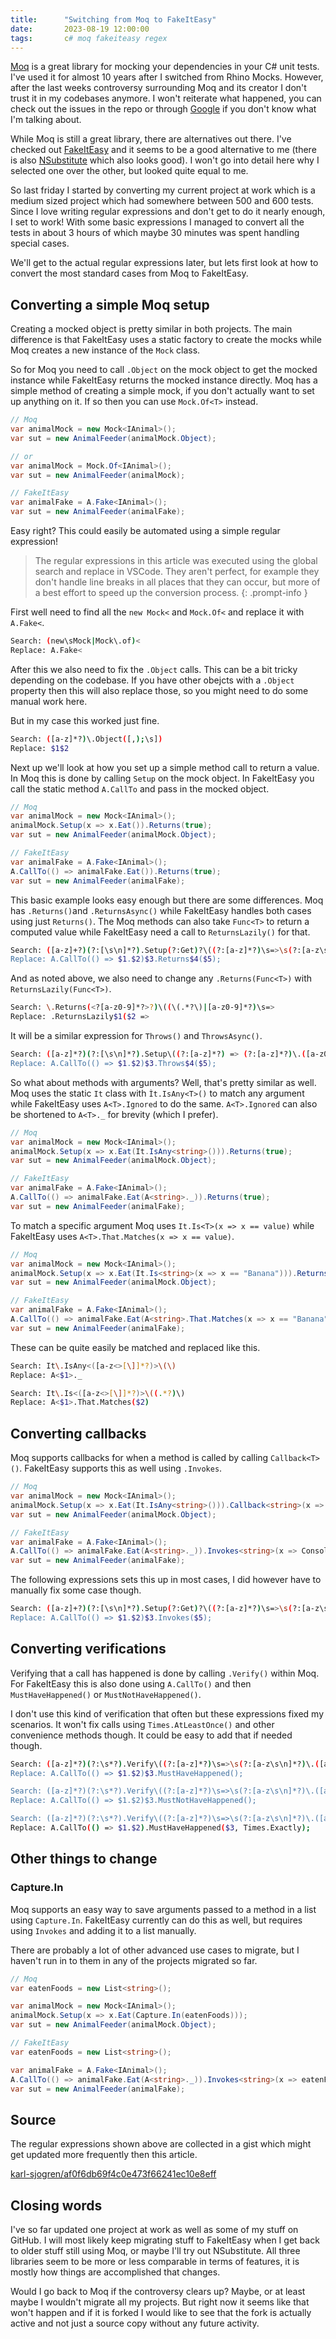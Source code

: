 ```yaml
---
title:      "Switching from Moq to FakeItEasy"
date:       2023-08-19 12:00:00
tags:       c# moq fakeiteasy regex
---
```


[Moq](https://github.com/moq/moq) is a great library for mocking your
dependencies in your C# unit tests. I've used it for almost 10 years after
I switched from Rhino Mocks. However, after the last weeks controversy
surrounding Moq and its creator I don't trust it in my codebases anymore.
I won't reiterate what happened, you can check out the issues in the repo or
through [Google](https://www.google.com/search?q=moq%20controversy) if you
don't know what I'm talking about.

While Moq is still a great library, there are alternatives out there. I've
checked out [FakeItEasy](https://fakeiteasy.github.io/) and it seems to be a
good alternative to me (there is also [NSubstitute](https://nsubstitute.github.io/)
which also looks good). I won't go into detail here why I selected one over
the other, but looked quite equal to me.

So last friday I started by converting my current project at work which is a
medium sized project which had somewhere between 500 and 600 tests. Since I
love writing regular expressions and don't get to do it nearly enough, I set
to work! With some basic expressions I managed to convert all the tests in
about 3 hours of which maybe 30 minutes was spent handling special cases.

We'll get to the actual regular expressions later, but lets first look at
how to convert the most standard cases from Moq to FakeItEasy.

## Converting a simple Moq setup

Creating a mocked object is pretty similar in both projects. The main
difference is that FakeItEasy uses a static factory to create the mocks while
Moq creates a new instance of the `Mock` class.

So for Moq you need to call `.Object` on the mock object to get the mocked
instance while FakeItEasy returns the mocked instance directly. Moq has a
simple method of creating a simple mock, if you don't actually want to set up
anything on it. If so then you can use `Mock.Of<T>` instead.

```csharp
// Moq
var animalMock = new Mock<IAnimal>();
var sut = new AnimalFeeder(animalMock.Object);

// or
var animalMock = Mock.Of<IAnimal>();
var sut = new AnimalFeeder(animalMock);

// FakeItEasy
var animalFake = A.Fake<IAnimal>();
var sut = new AnimalFeeder(animalFake);
```

Easy right? This could easily be automated using a simple regular expression!

> The regular expressions in this article was executed using the global search and
replace in VSCode. They aren't perfect, for example they don't handle line breaks
in all places that they can occur, but more of a best effort to speed up the
conversion process.
{: .prompt-info }

First well need to find all the `new Mock<` and `Mock.Of<` and replace it with
`A.Fake<`.

```sh
Search: (new\sMock|Mock\.of)<
Replace: A.Fake<
```

After this we also need to fix the `.Object` calls. This can be a bit tricky
depending on the codebase. If you have other obejcts with a `.Object` property
then this will also replace those, so you might need to do some manual work here.

But in my case this worked just fine.

```sh
Search: ([a-z]*?)\.Object([,);\s])
Replace: $1$2
```

Next up we'll look at how you set up a simple method call to return a value. In
Moq this is done by calling `Setup` on the mock object. In FakeItEasy you call
the static method `A.CallTo` and pass in the mocked object.

```csharp
// Moq
var animalMock = new Mock<IAnimal>();
animalMock.Setup(x => x.Eat()).Returns(true);
var sut = new AnimalFeeder(animalMock.Object);

// FakeItEasy
var animalFake = A.Fake<IAnimal>();
A.CallTo(() => animalFake.Eat()).Returns(true);
var sut = new AnimalFeeder(animalFake);
```

This basic example looks easy enough but there are some differences. Moq has
`.Returns()`and `.ReturnsAsync()` while FakeItEasy handles both cases using
just `Returns()`. The Moq methods can also take `Func<T>` to return a computed
value while FakeItEasy need a call to `ReturnsLazily()` for that.

```sh
Search: ([a-z]+?)(?:[\s\n]*?).Setup(?:Get)?\((?:[a-z]*?)\s=>\s(?:[a-z\s\n]*?)\.([a-z0-9._="'<>,\s\n[\]()]*)\)([\s\n]*?).Returns(?:Async)?(<?[a-z0-9]*?>?)\(((?:.|[\n])*?)\);
Replace: A.CallTo(() => $1.$2)$3.Returns$4($5);
```

And as noted above, we also need to change any `.Returns(Func<T>)` with
`ReturnsLazily(Func<T>)`.

```sh
Search: \.Returns(<?[a-z0-9]*?>?)\((\(.*?\)|[a-z0-9]*?)\s=>
Replace: .ReturnsLazily$1($2 =>
```

It will be a similar expression for `Throws()` and `ThrowsAsync()`.

```sh
Search: ([a-z]*?)(?:[\s\n]*?).Setup\((?:[a-z]*?) => (?:[a-z]*?)\.([a-z0-9.="'_<>,\s[\]()]*)\)([\s\n]*?).Throws(Async)?\(((?:.|[\n])*?)\);
Replace: A.CallTo(() => $1.$2)$3.Throws$4($5);
```

So what about methods with arguments? Well, that's pretty similar as well. Moq
uses the static `It` class with `Ìt.IsAny<T>()` to match any argument while
FakeItEasy uses `A<T>.Ignored` to do the same. `A<T>.Ignored` can also be shortened
to `A<T>._` for brevity (which I prefer).

```csharp
// Moq
var animalMock = new Mock<IAnimal>();
animalMock.Setup(x => x.Eat(It.IsAny<string>())).Returns(true);
var sut = new AnimalFeeder(animalMock.Object);

// FakeItEasy
var animalFake = A.Fake<IAnimal>();
A.CallTo(() => animalFake.Eat(A<string>._)).Returns(true);
var sut = new AnimalFeeder(animalFake);
```

To match a specific argument Moq uses `It.Is<T>(x => x == value)` while
FakeItEasy uses `A<T>.That.Matches(x => x == value)`.

```csharp
// Moq
var animalMock = new Mock<IAnimal>();
animalMock.Setup(x => x.Eat(It.Is<string>(x => x == "Banana"))).Returns(true);
var sut = new AnimalFeeder(animalMock.Object);

// FakeItEasy
var animalFake = A.Fake<IAnimal>();
A.CallTo(() => animalFake.Eat(A<string>.That.Matches(x => x == "Banana"))).Returns(true);
var sut = new AnimalFeeder(animalFake);
```

These can be quite easily be matched and replaced like this.

```sh
Search: It\.IsAny<([a-z<>[\]]*?)>\(\)
Replace: A<$1>._
```

```sh
Search: It\.Is<([a-z<>[\]]*?)>\((.*?)\)
Replace: A<$1>.That.Matches($2)
```

## Converting callbacks

Moq supports callbacks for when a method is called by calling `Callback<T>()`.
FakeItEasy supports this as well using `.Invokes`.

```csharp
// Moq
var animalMock = new Mock<IAnimal>();
animalMock.Setup(x => x.Eat(It.IsAny<string>())).Callback<string>(x => Console.WriteLine(x));
var sut = new AnimalFeeder(animalMock.Object);

// FakeItEasy
var animalFake = A.Fake<IAnimal>();
A.CallTo(() => animalFake.Eat(A<string>._)).Invokes<string>(x => Console.WriteLine(x));
var sut = new AnimalFeeder(animalFake);
```

The following expressions sets this up in most cases, I did however have to
manually fix some case though.

```sh
Search: ([a-z]+?)(?:[\s\n]*?).Setup(?:Get)?\((?:[a-z]*?)\s=>\s(?:[a-z\s\n]*?)\.([a-z0-9._="'<>,\s\n[\]()]*)\)([\s\n]*?).Callback(?:Async)?(<?[a-z0-9,\s]*?>?)\(((?:.|[\n])*?)\);
Replace: A.CallTo(() => $1.$2)$3.Invokes($5);
```

## Converting verifications

Verifying that a call has happened is done by calling `.Verify()` within Moq.
For FakeItEasy this is also done using `A.CallTo()` and then `MustHaveHappened()`
or `MustNotHaveHappened()`.

I don't use this kind of verification that often but these expressions fixed
my scenarios. It won't fix calls using `Times.AtLeastOnce()` and other convenience
methods though. It could be easy to add that if needed though.

```sh
Search: ([a-z]*?)(?:\s*?).Verify\((?:[a-z]*?)\s=>\s(?:[a-z\s\n]*?)\.([a-z0-9._="'<>,\s[\]()]*),[\s\n]*?Times.Once\((.*?)\)\);
Replace: A.CallTo(() => $1.$2)$3.MustHaveHappened();

Search: ([a-z]*?)(?:\s*?).Verify\((?:[a-z]*?)\s=>\s(?:[a-z\s\n]*?)\.([a-z0-9._="'<>,\s[\]()]*),[\s\n]*?Times.Never\((.*?)\)\);
Replace: A.CallTo(() => $1.$2)$3.MustNotHaveHappened();

Search: ([a-z]*?)(?:\s*?).Verify\((?:[a-z]*?)\s=>\s(?:[a-z\s\n]*?)\.([a-z0-9._="'<>,\s[\]()]*),[\s\n]*?Times.Exactly\((.*?)\)\);
Replace: A.CallTo(() => $1.$2).MustHaveHappened($3, Times.Exactly);
```

## Other things to change

### Capture.In

Moq supports an easy way to save arguments passed to a method in a list using
`Capture.In`. FakeItEasy currently can do this as well, but requires using
`Invokes` and adding it to a list manually.

There are probably a lot of other advanced use cases to migrate, but I haven't
run in to them in any of the projects migrated so far.

```csharp
// Moq
var eatenFoods = new List<string>();

var animalMock = new Mock<IAnimal>();
animalMock.Setup(x => x.Eat(Capture.In(eatenFoods)));
var sut = new AnimalFeeder(animalMock.Object);

// FakeItEasy
var eatenFoods = new List<string>();

var animalFake = A.Fake<IAnimal>();
A.CallTo(() => animalFake.Eat(A<string>._)).Invokes<string>(x => eatenFoods.Add(x));
var sut = new AnimalFeeder(animalFake);
```

## Source

The regular expressions shown above are collected in a gist which might get
updated more frequently then this article.

[karl-sjogren/af0f6db69f4c0e473f66241ec10e8eff](https://gist.github.com/karl-sjogren/af0f6db69f4c0e473f66241ec10e8eff)

## Closing words

I've so far updated one project at work as well as some of my stuff on GitHub.
I will most likely keep migrating stuff to FakeItEasy when I get back to older
stuff still using Moq, or maybe I'll try out NSubstitute. All three libraries
seem to be more or less comparable in terms of features, it is mostly how things
are accomplished that changes.

Would I go back to Moq if the controversy clears up? Maybe, or at least maybe I
wouldn't migrate all my projects. But right now it seems like that won't happen
and if it is forked I would like to see that the fork is actually active and not
just a source copy without any future activity.
